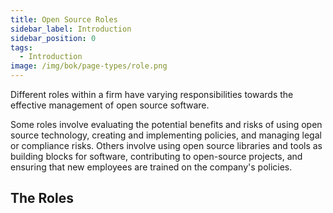 ```yaml
---
title: Open Source Roles
sidebar_label: Introduction
sidebar_position: 0
tags: 
  - Introduction
image: /img/bok/page-types/role.png
---
```

Different roles within a firm have varying responsibilities towards the effective management of open source software. 

Some roles involve evaluating the potential benefits and risks of using open source technology, creating and implementing policies, and managing legal or compliance risks. Others involve using open source libraries and tools as building blocks for software, contributing to open-source projects, and ensuring that new employees are trained on the company's policies. 

## The Roles

<BokTagList filter="Roles" />